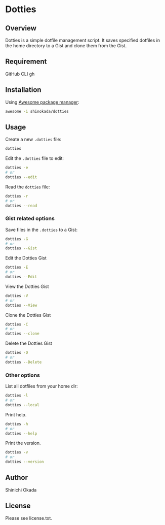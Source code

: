 # Dotties

## Overview

Dotties is a simple dotfile management script.
It saves specified dotfiles in the home directory to a Gist and clone them from the Gist.

## Requirement

GitHub CLI gh

## Installation

Using [Awesome package manager](https://github.com/shinokada/awesome):

```sh
awesome -i shinokada/dotties
```

## Usage

Create a new `.dotties` file:

```sh
dotties
```

Edit the `.dotties` file to edit:

```sh
dotties -e
# or
dotties --edit
```

Read the `dotties` file:

```sh
dotties -r
# or
dotties --read
```

### Gist related options

Save files in the `.dotties` to a Gist:

```sh
dotties -G
# or
dotties --Gist
```

Edit the Dotties Gist

```sh
dotties -E
# or
dotties --Edit
```

View the Dotties Gist

```sh
dotties -V
# or
dotties --View
```

Clone the Dotties Gist

```sh
dotties -C
# or
dotties --clone
```

Delete the Dotties Gist

```sh
dotties -D
# or
dotties --Delete
```

### Other options

List all dotfiles from your home dir:

```sh
dotties -l
# or
dotties --local
```

Print help.

```sh
dotties -h
# or
dotties --help
```

Print the version.

```sh
dotties -v
# or
dotties --version
```

## Author

Shinichi Okada

## License

Please see license.txt.
